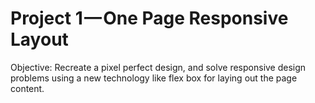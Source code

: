 # Project 1 — One Page Responsive Layout

Objective: Recreate a pixel perfect design, and solve responsive design problems using a new technology like flex box for laying out the page content.
